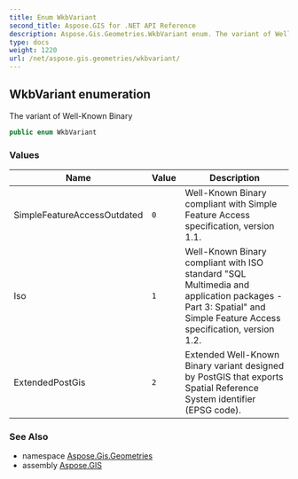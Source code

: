 ```yaml
---
title: Enum WkbVariant
second_title: Aspose.GIS for .NET API Reference
description: Aspose.Gis.Geometries.WkbVariant enum. The variant of WellKnown Binary
type: docs
weight: 1220
url: /net/aspose.gis.geometries/wkbvariant/
---
```

## WkbVariant enumeration

The variant of Well-Known Binary

```csharp
public enum WkbVariant
```

### Values

| Name | Value | Description |
| --- | --- | --- |
| SimpleFeatureAccessOutdated | `0` | Well-Known Binary compliant with Simple Feature Access specification, version 1.1. |
| Iso | `1` | Well-Known Binary compliant with ISO standard "SQL Multimedia and application packages - Part 3: Spatial" and Simple Feature Access specification, version 1.2. |
| ExtendedPostGis | `2` | Extended Well-Known Binary variant designed by PostGIS that exports Spatial Reference System identifier (EPSG code). |

### See Also

* namespace [Aspose.Gis.Geometries](../../aspose.gis.geometries/)
* assembly [Aspose.GIS](../../)


